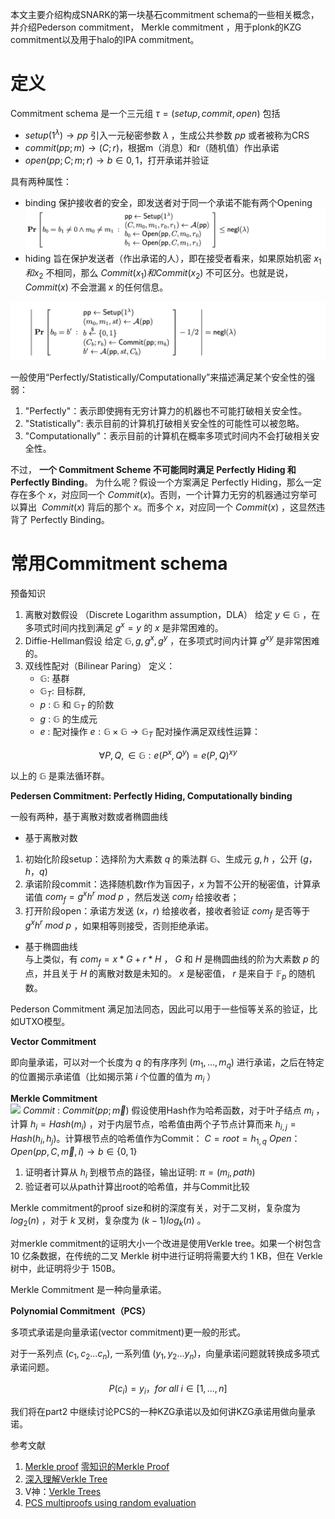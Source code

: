 本文主要介绍构成SNARK的第一块基石commitment schema的一些相关概念，并介绍Pederson commitment， Merkle commitment ，用于plonk的KZG commitment以及用于halo的IPA commitment。
# 定义

Commitment schema 是一个三元组 $\tau=(setup, commit, open)$ 包括
- $setup(1^{\lambda}) \to pp$  引入一元秘密参数 $\lambda$ ，生成公共参数 $pp$ 或者被称为CRS
- $commit(pp;m) \to (C;r)$，根据m（消息）和r（随机值）作出承诺
- $open(pp; C; m; r) \to b ∈ {0, 1}$，打开承诺并验证

具有两种属性：
- binding 保护接收者的安全，即发送者对于同一个承诺不能有两个Opening
![](images/binding.png)
- hiding 旨在保护发送者（作出承诺的人），即在接受者看来，如果原始机密 $x_1 和x_2$ 不相同，那么 $Commit(x_1)和Commit(x_2)$ 不可区分。也就是说， $Commit(x)$ 不会泄漏 $x$ 的任何信息。
  
![](images/hiding.png)

一般使用“Perfectly/Statistically/Computationally”来描述满足某个安全性的强弱：  

1.  "Perfectly"：表示即使拥有无穷计算力的机器也不可能打破相关安全性。
2.  "Statistically": 表示目前的计算机打破相关安全性的可能性可以被忽略。
3.  "Computationally"：表示目前的计算机在概率多项式时间内不会打破相关安全性。

不过， **一个 Commitment Scheme 不可能同时满足 Perfectly Hiding 和 Perfectly Binding**。 为什么呢？假设一个方案满足 Perfectly Hiding，那么一定存在多个 $x$，对应同一个 $Commit(x)$。否则，一个计算力无穷的机器通过穷举可以算出  $Commit(x)$ 背后的那个 $x$。而多个 $x$，对应同一个 $Commit(x)$ ，这显然违背了 Perfectly Binding。

# 常用Commitment schema

 预备知识
1. 离散对数假设 （Discrete Logarithm assumption，DLA）
   给定 $y \in \mathbb{G}$ ，在多项式时间内找到满足 $g^x = y$ 的 $x$ 是非常困难的。
2. Diffie-Hellman假设
     给定 $\mathbb{G}, g, g^x, g^y$ ，在多项式时间内计算 $g^{xy}$ 是非常困难的。
3. 双线性配对（Bilinear Paring）
     定义：
      - $\mathbb{G}$: 基群
      - $\mathbb{G}_T$: 目标群,
      - $p$ : $\mathbb{G}$ 和 $\mathbb{G}_T$ 的阶数
      - $g$ : $\mathbb{G}$ 的生成元
      - $e$ : 配对操作 $e : \mathbb{G} \times \mathbb{G} \to \mathbb{G}_T$
     配对操作满足双线性运算：

$$
	\forall P, Q, \in \mathbb{G} : e(P^x, Q^y) = e(P, Q)^{xy}
$$
   
 以上的 $\mathbb{G}$ 是乘法循环群。

 **Pedersen Commitment: Perfectly Hiding, Computationally binding**

一般有两种，基于离散对数或者椭圆曲线

- 基于离散对数 
1. 初始化阶段setup：选择阶为大素数 $q$ 的乘法群 $\mathbb{G}$、生成元 $g, h$ ，公开 $(g，h，q)$ 
2. 承诺阶段commit：选择随机数r作为盲因子，$x$ 为暂不公开的秘密值，计算承诺值 $com_f=g^xh^r \ mod \ p$ ，然后发送 $com_f$ 给接收者；
3. 打开阶段open：承诺方发送 $(x，r)$ 给接收者，接收者验证 $com_f$ 是否等于 $g^xh^r\ mod\ p$ ，如果相等则接受，否则拒绝承诺。

- 基于椭圆曲线  
    与上类似，有 $com_f=x*G+r*H$ ， $G$ 和 $H$ 是椭圆曲线的阶为大素数 $p$ 的点，并且关于 $H$ 的离散对数是未知的。 $x$ 是秘密值， $r$ 是来自于 $\mathbb{F}_p$ 的随机数。

Pederson Commitment 满足加法同态，因此可以用于一些恒等关系的验证，比如UTXO模型。

**Vector Commitment**

即向量承诺，可以对一个长度为 $q$ 的有序序列 $(m_1​,…,m_q​)$ 进行承诺，之后在特定的位置揭示承诺值（比如揭示第 $i$ 个位置的值为 $m_i$ ​）

**Merkle Commitment**  
![](merkletree.png)
$Commit$ : $Commit(pp;\overrightarrow{m})$  假设使用Hash作为哈希函数，对于叶子结点 $m_i$ ，计算 $h_i=Hash(m_i)$ ，对于内层节点，哈希值由两个子节点计算而来 $h_{i,j}=Hash(h_i, h_j)$。计算根节点的哈希值作为Commit： $C=root=h_{1,q}$
$Open$： $Open(pp, C, \overrightarrow{m}, i) \to b  ∈ \{0, 1\}$  
1. 证明者计算从 $h_i$ 到根节点的路径，输出证明: $\pi=(m_i, path)$
2. 验证者可以从path计算出root的哈希值，并与Commit比较

Merkle commitment的proof size和树的深度有关，对于二叉树，复杂度为 $log_2(n)$ ，对于 $k$ 叉树，复杂度为 $(k-1)log_k(n)$ 。

对merkle commitment的证明大小一个改进是使用Verkle tree。如果一个树包含 10 亿条数据，在传统的二叉 Merkle 树中进行证明将需要大约 1 KB，但在 Verkle 树中，此证明将少于 150B。

Merkle Commitment 是一种向量承诺。

**Polynomial Commitment（PCS）**  

多项式承诺是向量承诺(vector commitment)更一般的形式。  

对于一系列点 $(c_1,c_2...c_n)$, 一系列值 $(y_1,y_2...y_n)$，向量承诺问题就转换成多项式承诺问题。 

$$
P(c_i)=y_i ， for\ all\  i∈[1,...,n]
$$

我们将在part2 中继续讨论PCS的一种KZG承诺以及如何讲KZG承诺用做向量承诺。

参考文献
1. [Merkle proof](https://zhuanlan.zhihu.com/p/128567432)
    [零知识的Merkle Proof](https://zhuanlan.zhihu.com/p/128568771)
2. [深入理解Verkle Tree](https://zhuanlan.zhihu.com/p/500860920)
3. V神：[Verkle Trees](https://vitalik.ca/general/2021/06/18/verkle.html)
5. [PCS multiproofs using random evaluation](https://dankradfeist.de/ethereum/2021/06/18/pcs-multiproofs.html)
